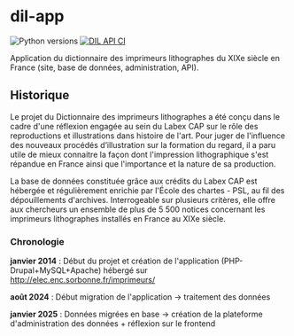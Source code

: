 # dil-app

![Python versions](https://img.shields.io/badge/python-3.10-blue) [![DIL API CI](https://github.com/chartes/dil-app/actions/workflows/CI-tests.yml/badge.svg)](https://github.com/chartes/dil-app/actions/workflows/CI-tests.yml)


Application du dictionnaire des imprimeurs lithographes du XIXe siècle en France (site, base de données, administration, API).


## Historique 

Le projet du Dictionnaire des imprimeurs lithographes a été conçu dans le cadre d'une réflexion engagée au sein du Labex CAP sur le rôle des reproductions et illustrations dans histoire de l'art. Pour juger de l'influence des nouveaux procédés d’illustration sur la formation du regard, il a paru utile de mieux connaitre la façon dont l'impression lithographique s'est répandue en France ainsi que l'importance et la nature de sa production. 

La base de données constituée grâce aux crédits du Labex CAP est hébergée et régulièrement enrichie par l'École des chartes - PSL, au fil des dépouillements d'archives. Interrogeable sur plusieurs critères, elle offre aux chercheurs un ensemble de plus de 5 500 notices concernant les imprimeurs lithographes installés en France au XIXe siècle.

### Chronologie

**janvier 2014** : Début du projet et création de l'application (PHP-Drupal+MySQL+Apache) hébergé sur http://elec.enc.sorbonne.fr/imprimeurs/ 

**août 2024** : Début migration de l'application -> traitement des données

**janvier 2025** : Données migrées en base -> création de la plateforme d'administration des données + réflexion sur le frontend
